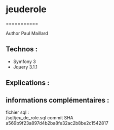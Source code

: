 # jeuderole
===========

Author Paul Maillard
## Technos :
* Symfony 3
* Jquery 3.1.1

## Explications :

## informations complémentaires :
fichier sql :  
/sql/jeu_de_role.sql commit SHA a569b9f23a897d4b2ba8fe32ac2b8be2c1542817